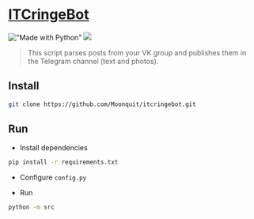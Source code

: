 # [ITCringeBot](https://vk.com/itcringe)

!["Made with Python"][1] [![][2]][3]

[1]: https://img.shields.io/badge/Made%20with-Python-%23FFD242?logo=python&logoColor=white
[2]: https://img.shields.io/badge/python-3.9.6-blue.svg
[3]: https://www.python.org/downloads/release/python-396

> This script parses posts from your VK group and publishes them in the Telegram channel (text and photos).

## Install
```bash
git clone https://github.com/Moonquit/itcringebot.git
```

## Run
* Install dependencies
```bash
pip install -r requirements.txt
```

* Configure `config.py`

* Run
```bash
python -m src
```
